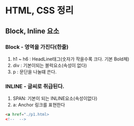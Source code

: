 # HTML, CSS 정리
## Block, Inline 요소
### Block - 영역을 가진다(한줄)
1. h1 ~ h6 : HeadLine태그(숫자가 작을수록 크다. 기본 Bold체)
2. div : 기본이되는 블럭요소(속성이 없다)
3. p : 문단을 나눌떄 쓴다.
### INLINE - 글씨로 취급된다.
1. SPAN: 기본이 되는 INLINE요소(속성이없다)
2. a: Anchor 링크를 표현한다
```html
<a href="./p1.html>  
<!--  -->